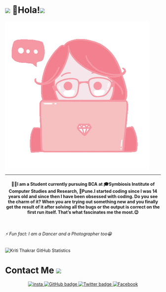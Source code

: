 # <img src="https://media.giphy.com/media/J1j87sxO2iMFOeCdKG/giphy.gif" width="100px"> 🙋Hola!<img src="https://media.giphy.com/media/mA1lWnH0loTFzWYoMl/giphy.gif" width="100px">

![Kriti Thakrar](https://github.com/KritiThakrar/KritiThakrar/blob/master/Images/me.gif)

***
<h4 align="center">👩‍💻I am a Student currently pursuing BCA at 🎓Symbiosis Institute of Computer Studies and Research, 🏫Pune.I started coding since I was 14 years old and since then I have been obsessed with coding. Do you see the charm of it? When you are trying out something new and you finally get the result of it after solving all the bugs or the output is correct on the first run itself. That’s what fascinates me the most.😉</h4>
<br>
<br>
<i>⚡ Fun fact: I am a Dancer and a Photographer too😁</i>
<br>
<br>

<!--![Code](https://github.com/KritiThakrar/KritiThakrar/blob/master/Images/background.jpg)-->
  
<p>
  <img src="https://github-readme-stats.vercel.app/api?username=KritiThakrar&show_icons=true&theme=tokyonight" alt="Kriti Thakrar GitHub Statistics" width="80%">
<!--   <img src="https://github-readme-stats.vercel.app/api/top-langs/?username=KritiThakrar&theme=dark" alt="Languages Used" width=40%> -->
 </p>
 
# Contact Me <img src="https://media.giphy.com/media/9tXsPh8IcW68X23udg/giphy.gif" width="80px">

<p align="center">
  <a href="https://www.instagram.com/kriti_thakrar/">
    <img src="https://media.giphy.com/media/SwyH7oWi2vhkOjCwiJ/giphy.gif" width="50px" alt="insta"/>
  </a>
  <a href="https://github.com/KritiThakrar?tab=followers">
    <img src="https://img.shields.io/github/followers/KritiThakrar?label=Followers&logo=GitHub&style=for-the-badge" alt="GitHub badge" />
  </a>
  <a href="https://twitter.com/kritithakrar">
    <img src="https://img.shields.io/twitter/follow/kritithakrar?label=Twitter&logo=twitter&style=for-the-badge"  alt="Twitter badge" />
  </a>
  <a href="https://www.facebook.com/KritiThakrar18">
    <img src="https://media.giphy.com/media/Rla1ZjObhHhIBsaaF6/giphy.gif" width="50px" alt="Facebook" />
  </a>
 </p>


<!--
**KritiThakrar/KritiThakrar** is a ✨ _special_ ✨ repository because its `README.md` (this file) appears on your GitHub profile.

Here are some ideas to get you started:

- 🔭 I’m currently working on ...
- 🌱 I’m currently learning ...
- 👯 I’m looking to collaborate on ...
- 🤔 I’m looking for help with ...
- 💬 Ask me about ...
- 📫 How to reach me: ...
- 😄 Pronouns: ...
- ⚡ Fun fact: ...
-->
